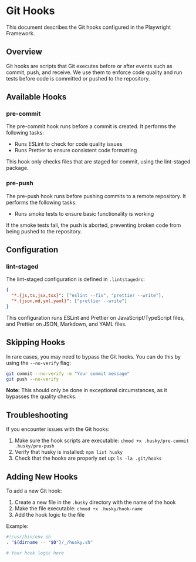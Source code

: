 <!-- Source: /Users/mzahirudeen/playwright-framework/docs/GIT_HOOKS.md -->

# Git Hooks

This document describes the Git hooks configured in the Playwright Framework.

## Overview

Git hooks are scripts that Git executes before or after events such as commit, push, and receive. We use them to enforce code quality and run tests before code is committed or pushed to the repository.

## Available Hooks

### pre-commit

The pre-commit hook runs before a commit is created. It performs the following tasks:

- Runs ESLint to check for code quality issues
- Runs Prettier to ensure consistent code formatting

This hook only checks files that are staged for commit, using the lint-staged package.

### pre-push

The pre-push hook runs before pushing commits to a remote repository. It performs the following tasks:

- Runs smoke tests to ensure basic functionality is working

If the smoke tests fail, the push is aborted, preventing broken code from being pushed to the repository.

## Configuration

### lint-staged

The lint-staged configuration is defined in `.lintstagedrc`:

```json
{
  "*.{js,ts,jsx,tsx}": ["eslint --fix", "prettier --write"],
  "*.{json,md,yml,yaml}": ["prettier --write"]
}
```

This configuration runs ESLint and Prettier on JavaScript/TypeScript files, and Prettier on JSON, Markdown, and YAML files.

## Skipping Hooks

In rare cases, you may need to bypass the Git hooks. You can do this by using the `--no-verify` flag:

```bash
git commit --no-verify -m "Your commit message"
git push --no-verify
```

**Note:** This should only be done in exceptional circumstances, as it bypasses the quality checks.

## Troubleshooting

If you encounter issues with the Git hooks:

1. Make sure the hook scripts are executable: `chmod +x .husky/pre-commit .husky/pre-push`
2. Verify that husky is installed: `npm list husky`
3. Check that the hooks are properly set up: `ls -la .git/hooks`

## Adding New Hooks

To add a new Git hook:

1. Create a new file in the `.husky` directory with the name of the hook
2. Make the file executable: `chmod +x .husky/hook-name`
3. Add the hook logic to the file

Example:

```bash
#!/usr/bin/env sh
. "$(dirname -- "$0")/_/husky.sh"

# Your hook logic here
```